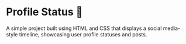 # Profile Status 📱
A simple project built using HTML and CSS that displays a social media-style timeline, showcasing user profile statuses and posts.
